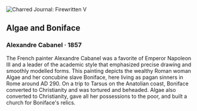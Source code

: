 <div class="artwork-of-the-day">
  <div class="container">
    <div class="img-wrapper">
      <img
        src="https://uploads6.wikiart.org/00380/images/alexandre-cabanel/algae-and-boniface-1857-alexandre-cabanel.jpg"
        alt="Charred Journal: Firewritten V" />
    </div>
    <div class="artwork-detail">
      <div class="artwork-origin"> 
        <h2 class="artwork-name">Algae and Boniface</h2>
        <h3 class="artist">
          Alexandre Cabanel
                    ·  1857
        </h3>
      </div>
      <p class="description">
        <span class="artwork-description-text ng-binding" ng-bind-html="viewModel.ArtworkOfTheDay.Description | unsafe">The French painter Alexandre Cabanel was a favorite of Emperor Napoleon III and a leader of the academic style that emphasized precise drawing and smoothly modelled forms. This painting depicts the wealthy Roman woman Algae and her concubine slave Boniface, here living as pagan sinners in Rome around AD 290. On a trip to Tarsus on the Anatolian coast, Boniface converted to Christianity and was tortured and beheaded. Algae also converted to Christianity, gave all her possessions to the poor, and built a church for Boniface's relics.</span>
                        <div class="text-shadow-container" ng-show="showShadow" style=""></div>
      </p>
    </div>
  </div>

</div>
